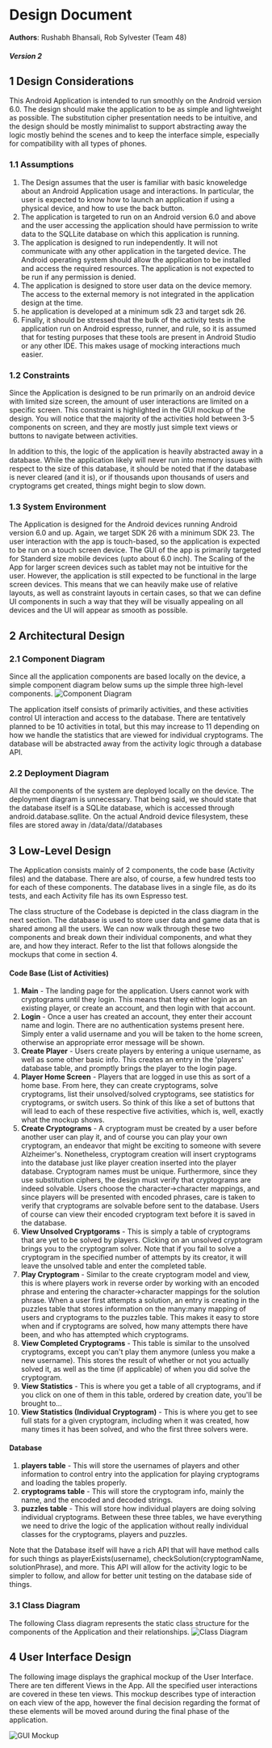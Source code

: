 # Design Document

**Authors**: Rushabh Bhansali, Rob Sylvester (Team 48)
##### Version 2

## 1 Design Considerations

This Android Application is intended to run smoothly on the Android version 6.0. The design should make the application to be as simple and lightweight as possible. The substitution cipher presentation needs to be intuitive, and the design should be mostly minimalist to support abstracting away the logic mostly behind the scenes and to keep the interface simple, especially for compatibility with all types of phones.

### 1.1 Assumptions

1. The Design assumes that the user is familiar with basic knoweledge about an Android Application usage and interactions. In particular, the user is expected to know how to launch an application if using a physical device, and how to use the back button.
1. The application is targeted to run on an Android version 6.0 and above and the user accessing the application should have permission to write data to the SQLLite database on which this application is running.
1. The application is designed to run independently. It will not communicate with any other application in the targeted device. The Android operating system should allow the application to be installed and access the required resources. The application is not expected to be run if any permission is denied.
1. The application is designed to store user data on the device memory. The access to the external memory is not integrated in the application design at the time.
1. he application is developed at a minimum sdk 23 and target sdk 26. 
1. Finally, it should be stressed that the bulk of the activity tests in the application run on Android espresso, runner, and rule, so it is assumed that for testing purposes that these tools are present in Android Studio or any other IDE. This makes usage of mocking interactions much easier.

### 1.2 Constraints

Since the Application is designed to be run primarily on an android device with limited size screen, the amount of user interactions are limited on a specific screen. This constraint is highlighted in the GUI mockup of the design. You will notice that the majority of the activities hold between 3-5 components on screen, and they are mostly just simple text views or buttons to navigate between activities.

In addition to this, the logic of the application is heavily abstracted away in a database. While the application likely will never run into memory issues with respect to the size of this database, it should be noted that if the database is never cleared (and it is), or if thousands upon thousands of users and cryptograms get created, things might begin to slow down.


### 1.3 System Environment

The Application is designed for the Android devices running Android version 6.0 and up. Again, we target SDK 26 with a minimum SDK 23. The user interaction with the app is touch-based, so the application is expected to be run on a touch screen device. The GUI of the app is primarily targeted for Standerd size mobile devices (upto about 6.0 inch). The Scaling of the App for larger screen devices such as tablet may not be intuitive for the user. However, the application is still expected to be functional in the large screen devices. This means that we can heavily make use of relative layouts, as well as constraint layouts in certain cases, so that we can define UI components in such a way that they will be visually appealing on all devices and the UI will appear as smooth as possible.
 
## 2 Architectural Design

### 2.1 Component Diagram

Since all the application components are based locally on the device, a simple component diagram below sums up the simple three high-level components.
![Component Diagram](Images/ComponentDiagram.png "Component Diagram") 

The application itself consists of primarily activities, and these activities control UI interaction and access to the database. There are tentatively planned to be 10 activities in total, but this may increase to 11 depending on how we handle the statistics that are viewed for individual cryptograms. The database will be abstracted away from the activity logic through a database API. 

### 2.2 Deployment Diagram

All the components of the system are deployed locally on the device. The deployment diagram is unnecessary. That being said, we should state that the database itself is a SQLite database, which is accessed through android.database.sqllite. On the actual Android device filesystem, these files are stored away in /data/data/<packagename>/databases

## 3 Low-Level Design

The Application consists mainly of 2 components, the code base (Activity files) and the database. There are also, of course, a few hundred tests too for each of these components. The database lives in a single file, as do its tests, and each Activity file has its own Espresso test. 

The class structure of the Codebase is depicted in the class diagram in the next section. The database is used to store user data and game data that is shared among all the users. We can now walk through these two components and break down their individual components, and what they are, and how they interact. Refer to the list that follows alongside the mockups that come in section 4.

#### Code Base (List of Activities)
1. **Main** - The landing page for the application. Users cannot work with cryptograms until they login. This means that they either login as an existing player, or create an account, and then login with that account.
2. **Login** - Once a user has created an account, they enter their account name and login. There are no authentication systems present here. Simply enter a valid username and you will be taken to the home screen, otherwise an appropriate error message will be shown.
3. **Create Player** - Users create players by entering a unique username, as well as some other basic info. This creates an entry in the 'players' database table, and promptly brings the player to the login page.
4. **Player Home Screen** - Players that are logged in use this as sort of a home base. From here, they can create cryptograms, solve cryptograms, list their unsolved/solved cryptograms, see statistics for cryptograms, or switch users. So think of this like a set of buttons that will lead to each of these respective five activities, which is, well, exactly what the mockup shows.
5. **Create Cryptograms** - A cryptogram must be created by a user before another user can play it, and of course you can play your own cryptogram, an endeavor that might be exciting to someone with severe Alzheimer's. Nonetheless, cryptogram creation will insert cryptograms into the database just like player creation inserted into the player database. Cryptogram names must be unique. Furthermore, since they use substitution ciphers, the design must verify that cryptograms are indeed solvable. Users choose the character->character mappings, and since players will be presented with encoded phrases, care is taken to verify that cryptograms are solvable before sent to the database. Users of course can view their encoded cryptogram text before it is saved in the database.
6. **View Unsolved Cryptgorams** - This is simply a table of cryptograms that are yet to be solved by players. Clicking on an unsolved cryptogram brings you to the cryptogram solver. Note that if you fail to solve a cryptogram in the specified number of attempts by its creator, it will leave the unsolved table and enter the completed table.
7. **Play Cryptogram** - Similar to the create cryptogram model and view, this is where players work in reverse order by working with an encoded phrase and entering the character->character mappings for the solution phrase. When a user first attempts a solution, an entry is creating in the puzzles table that stores information on the many:many mapping of users and cryptograms to the puzzles table. This makes it easy to store when and if cryptograms are solved, how many attempts there have been, and who has attempted which cryptograms.
8. **View Completed Cryptograms** - This table is similar to the unsolved cryptograms, except you can't play them anymore (unless you make a new username). This stores the result of whether or not you actually solved it, as well as the time (if applicable) of when you did solve the cryptogram.
9. **View Statistics** - This is where you get a table of all cryptograms, and if you click on one of them in this table, ordered by creation date, you'll be brought to...
10. **View Statistics (Individual Cryptogram)** - This is where you get to see full stats for a given cryptogram, including when it was created, how many times it has been solved, and who the first three solvers were.

#### Database
1. **players table** - This will store the usernames of players and other information to control entry into the application for playing cryptograms and loading the tables properly.
1. **cryptograms table** - This will store the cryptogram info, mainly the name, and the encoded and decoded strings.
1. **puzzles table** - This will store how individual players are doing solving individual cryptograms. Between these three tables, we have everything we need to drive the logic of the application without really individual classes for the cryptograms, players and puzzles.

Note that the Database itself will have a rich API that will have method calls for such things as playerExists(username), checkSolution(cryptogramName, solutionPhrase), and more. This API will allow for the activity logic to be simpler to follow, and allow for better unit testing on the database side of things. 

### 3.1 Class Diagram

The following Class diagram represents the static class structure for the components of the Application and their relationships.
![Class Diagram](Images/ClassDiagram.png "Class Diagram") 

## 4 User Interface Design

The following image displays the graphical mockup of the User Interface. There are ten different Views in the App. All the specified user interactions are covered in these ten views. This mockup describes type of interaction on each view of the app, however the final decision regarding the format of these elements will be moved around during the final phase of the application.

![GUI Mockup](Images/Android_Mockup.png "GUI_mockup")

